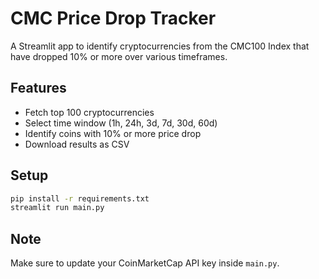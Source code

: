 # CMC Price Drop Tracker

A Streamlit app to identify cryptocurrencies from the CMC100 Index that have dropped 10% or more over various timeframes.

## Features
- Fetch top 100 cryptocurrencies
- Select time window (1h, 24h, 3d, 7d, 30d, 60d)
- Identify coins with 10% or more price drop
- Download results as CSV

## Setup

```bash
pip install -r requirements.txt
streamlit run main.py
```

## Note

Make sure to update your CoinMarketCap API key inside `main.py`.